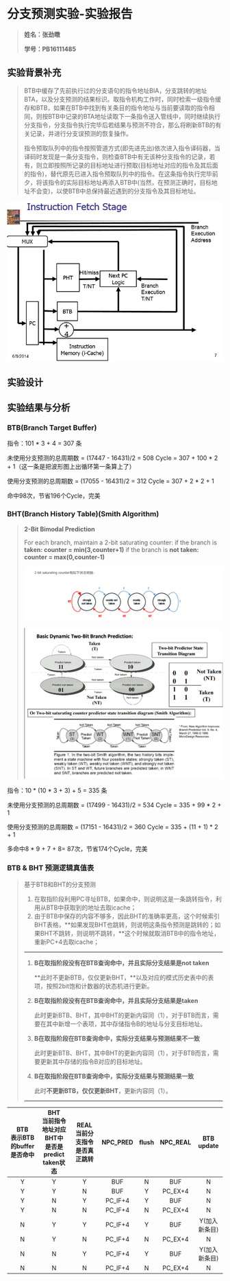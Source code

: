 # 分支预测实验-实验报告

>   **姓名：张劲暾**
>
>   **学号：PB16111485**

## 实验背景补充

>   BTB中缓存了先前执行过的分支语句的指令地址BIA，分支跳转的地址BTA，以及分支预测的结果标识。取指令机构工作时，同时检索一级指令缓存和BTB，如果在BTB中找到有关条目的指令地址与当前要读取的指令相同，则按BTB中记录的BTA地址读取下一条指令送入管线中，同时继续执行分支指令，分支指令执行完毕后若结果与预测不符合，那么将刷新BTB的有关记录，并进行分支误预测的恢复操作。
>
>   指令预取队列中的指令按照管道方式(即先进先出)依次进入指令译码器，当译码时发现是一条分支指令，则检查BTB中有无该种分支指令的记录，若有，则立即按照所记录的目标地址进行预取(目标地址对应的指令及其后面的指令)，替代原先已进入指令预取队列中的指令。在这条指令执行完毕前夕，将该指令的实际目标地址再添入BTB中(当然，在预测正确时，目标地址不会变)，以使BTB中总保持最近遇到的分支指令及其目标地址。 


![1558833132541](figures/1558833132541.png)

## 实验设计

## 实验结果与分析

### BTB(Branch Target Buffer)

指令：101 * 3 + 4 = 307 条

未使用分支预测的总周期数 = (17447 - 16431)/2 = 508 Cycle = 307 + 100 * 2 + 1（这一条是把波形图上出循环第一条算上了）

使用分支预测的总周期数 = (17055 - 16431)/2 = 312 Cycle = 307 + 2 * 2 + 1

命中98次，节省196个Cycle，完美

### BHT(Branch History Table)**(Smith Algorithm)**

>   **2-Bit Bimodal Prediction**
>
>   For each branch, maintain a 2-bit saturating counter:
>   if the branch is **taken: counter = min(3,counter+1)**
>   if the branch is **not taken: counter = max(0,counter-1)**
>
>   ![1558917420270](figures/1558917420270.png)
>
>   ![1558921555945](figures/1558921555945.png)

指令：10 * (10 * 3 + 3) + 5 = 335 条

未使用分支预测的总周期数 = (17499 - 16431)/2 = 534 Cycle = 335 + 99 * 2 + 1

使用分支预测的总周期数 = (17151 - 16431)/2 = 360 Cycle = 335 + (11 + 1) * 2 + 1

多命中8 * 9 + 7 + 8= 87次，节省174个Cycle，完美

### BTB & BHT 预测逻辑真值表
>
>基于BTB和BHT的分支预测
>
>  1.  在取指阶段利用PC寻址BTB，如果命中，则说明这是一条跳转指令，利用从BTB中获取到的地址去取icache；
>  2.  由于BTB中保存的内容不够多，因此BHT的准确率更高，这个时候索引BHT表格，**如果发现BHT也跳转，则说明这条指令预测是跳转的；如果BHT不跳转，则说明不跳转，**这个时候就取消BTB中的指令地址，重新PC+4去取icache；
>
>---
>
>  1.  **B在取指阶段没有在BTB查询命中，并且实际分支结果是not taken**
>
>       **此时不更新BTB，仅仅更新BHT，**以及对应的模式历史表中的表项，按照2bit饱和计数器的状态机进行更新。
>
>  2.  **B在取指阶段没有在BTB查询命中，并且实际分支结果是taken**
>
>       此时更新BTB、BHT，其中BHT的更新内容同（1），对于BTB而言，需要在其中新增一个表项，其中存储指令B的地址与分支目标地址。
>
>  3.  **B在取指阶段在BTB查询命中，实际分支结果与预测结果不一致**
>
>       此时更新BTB、BHT，其中BHT的更新内容同（1），对于BTB而言，需要更新其中存储的指令B对应的目标地址。
>
>  4.  **B在取指阶段在BTB查询命中，实际分支结果与预测结果一致**
>
>       此时**不更新BTB，仅仅更新BHT**，更新内容同（1）。
>
>---
>

| BTB<br>**表示BTB的buffer是否命中** | BHT<br>**当前指令地址对应BHT中**<br>**是否是predict taken状态** | REAL<br>当前分支指令是否真正跳转 | NPC_PRED | flush | NPC_REAL |  BTB update   |
| :--------------------------------: | :----------------------------------------------------------: | :------------------------------: | :------: | :---: | :------: | :-----------: |
|                 Y                  |                              Y                               |                Y                 |   BUF    |   N   |   BUF    |       N       |
|                 Y                  |                              Y                               |                N                 |   BUF    |   Y   | PC_EX+4  |       N       |
|                 Y                  |                              N                               |                Y                 | PC_IF+4  |   Y   |   BUF    |       N       |
|                 Y                  |                              N                               |                N                 | PC_IF+4  |   N   | PC_EX+4  |       N       |
|                 N                  |                              Y                               |                Y                 | PC_IF+4  |   Y   |   BUF    | Y(加入新条目) |
|                 N                  |                              Y                               |                N                 | PC_IF+4  |   N   | PC_EX+4  |       N       |
|                 N                  |                              N                               |                Y                 | PC_IF+4  |   Y   |   BUF    | Y(加入新条目) |
|                 N                  |                              N                               |                N                 | PC_IF+4  |   N   | PC_EX+4  |       N       |

